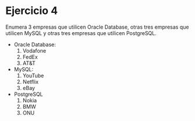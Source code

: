 # Ejercicio 4
Enumera 3 empresas que utilicen Oracle Database, otras tres empresas que utilicen MySQL y otras tres empresas que utilicen PostgreSQL.

- Oracle Database:
    1. Vodafone
    2. FedEx
    3. AT&T
- MySQL:
    1. YouTube
    2. Netflix
    3. eBay
- PostgreSQL
    1. Nokia
    2. BMW
    3. ONU
